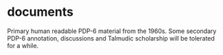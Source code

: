 # documents
Primary human readable PDP-6 material from the 1960s. Some secondary PDP-6 annotation, discussions and Talmudic scholarship will be tolerated for a while. 

